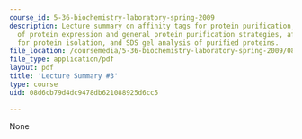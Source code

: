 ```yaml
---
course_id: 5-36-biochemistry-laboratory-spring-2009
description: Lecture summary on affinity tags for protein purification, an overview
  of protein expression and general protein purification strategies, affinity tags
  for protein isolation, and SDS gel analysis of purified proteins.
file_location: /coursemedia/5-36-biochemistry-laboratory-spring-2009/08d6cb79d4dc9478db621088925d6cc5_536lecntwtbnk_3.pdf
file_type: application/pdf
layout: pdf
title: 'Lecture Summary #3'
type: course
uid: 08d6cb79d4dc9478db621088925d6cc5

---
```

None
